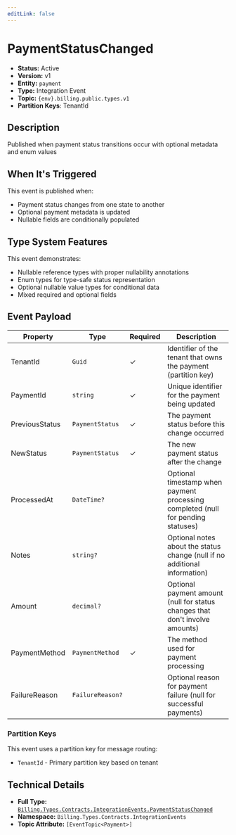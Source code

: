```yaml
---
editLink: false
---
```


# PaymentStatusChanged

- **Status:** Active
- **Version:** v1
- **Entity:** `payment`
- **Type:** Integration Event
- **Topic:** `{env}.billing.public.types.v1`
- **Partition Keys**: TenantId

## Description

Published when payment status transitions occur with optional metadata and enum values

## When It's Triggered

This event is published when:
- Payment status changes from one state to another
- Optional payment metadata is updated
- Nullable fields are conditionally populated

## Type System Features

This event demonstrates:
- Nullable reference types with proper nullability annotations
- Enum types for type-safe status representation
- Optional nullable value types for conditional data
- Mixed required and optional fields

## Event Payload

| Property | Type | Required | Description |
| ----------------------------------------------------------------- | --------- | -------- | --------------------------------------------------------------------- |
| TenantId | `Guid` | ✓ | Identifier of the tenant that owns the payment (partition key) |
| PaymentId | `string` | ✓ | Unique identifier for the payment being updated |
| PreviousStatus | `PaymentStatus` | ✓ | The payment status before this change occurred |
| NewStatus | `PaymentStatus` | ✓ | The new payment status after the change |
| ProcessedAt | `DateTime?` |  | Optional timestamp when payment processing completed (null for pending statuses) |
| Notes | `string?` |  | Optional notes about the status change (null if no additional information) |
| Amount | `decimal?` |  | Optional payment amount (null for status changes that don't involve amounts) |
| PaymentMethod | `PaymentMethod` | ✓ | The method used for payment processing |
| FailureReason | `FailureReason?` |  | Optional reason for payment failure (null for successful payments) |

### Partition Keys

This event uses a partition key for message routing:

- `TenantId` - Primary partition key based on tenant

## Technical Details

- **Full Type:** [`Billing.Types.Contracts.IntegrationEvents.PaymentStatusChanged`](https://[github.url.from.config.com]/Billing/Types/Contracts/IntegrationEvents/PaymentStatusChanged.cs)
- **Namespace:** `Billing.Types.Contracts.IntegrationEvents`
- **Topic Attribute:** `[EventTopic<Payment>]`